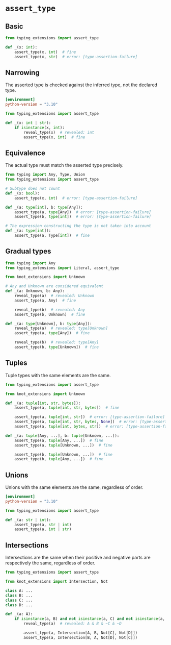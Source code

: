 # `assert_type`

## Basic

```py
from typing_extensions import assert_type

def _(x: int):
    assert_type(x, int)  # fine
    assert_type(x, str)  # error: [type-assertion-failure]
```

## Narrowing

The asserted type is checked against the inferred type, not the declared type.

```toml
[environment]
python-version = "3.10"
```

```py
from typing_extensions import assert_type

def _(x: int | str):
    if isinstance(x, int):
        reveal_type(x)  # revealed: int
        assert_type(x, int)  # fine
```

## Equivalence

The actual type must match the asserted type precisely.

```py
from typing import Any, Type, Union
from typing_extensions import assert_type

# Subtype does not count
def _(x: bool):
    assert_type(x, int)  # error: [type-assertion-failure]

def _(a: type[int], b: type[Any]):
    assert_type(a, type[Any])  # error: [type-assertion-failure]
    assert_type(b, type[int])  # error: [type-assertion-failure]

# The expression constructing the type is not taken into account
def _(a: type[int]):
    assert_type(a, Type[int])  # fine
```

## Gradual types

```py
from typing import Any
from typing_extensions import Literal, assert_type

from knot_extensions import Unknown

# Any and Unknown are considered equivalent
def _(a: Unknown, b: Any):
    reveal_type(a)  # revealed: Unknown
    assert_type(a, Any)  # fine

    reveal_type(b)  # revealed: Any
    assert_type(b, Unknown)  # fine

def _(a: type[Unknown], b: type[Any]):
    reveal_type(a)  # revealed: type[Unknown]
    assert_type(a, type[Any])  # fine

    reveal_type(b)  # revealed: type[Any]
    assert_type(b, type[Unknown])  # fine
```

## Tuples

Tuple types with the same elements are the same.

```py
from typing_extensions import assert_type

from knot_extensions import Unknown

def _(a: tuple[int, str, bytes]):
    assert_type(a, tuple[int, str, bytes])  # fine

    assert_type(a, tuple[int, str])  # error: [type-assertion-failure]
    assert_type(a, tuple[int, str, bytes, None])  # error: [type-assertion-failure]
    assert_type(a, tuple[int, bytes, str])  # error: [type-assertion-failure]

def _(a: tuple[Any, ...], b: tuple[Unknown, ...]):
    assert_type(a, tuple[Any, ...])  # fine
    assert_type(a, tuple[Unknown, ...])  # fine

    assert_type(b, tuple[Unknown, ...])  # fine
    assert_type(b, tuple[Any, ...])  # fine
```

## Unions

Unions with the same elements are the same, regardless of order.

```toml
[environment]
python-version = "3.10"
```

```py
from typing_extensions import assert_type

def _(a: str | int):
    assert_type(a, str | int)
    assert_type(a, int | str)
```

## Intersections

Intersections are the same when their positive and negative parts are respectively the same,
regardless of order.

```py
from typing_extensions import assert_type

from knot_extensions import Intersection, Not

class A: ...
class B: ...
class C: ...
class D: ...

def _(a: A):
    if isinstance(a, B) and not isinstance(a, C) and not isinstance(a, D):
        reveal_type(a)  # revealed: A & B & ~C & ~D

        assert_type(a, Intersection[A, B, Not[C], Not[D]])
        assert_type(a, Intersection[B, A, Not[D], Not[C]])
```
